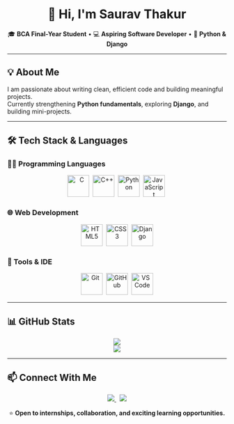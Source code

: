 <h1 align="center">👋 Hi, I'm Saurav Thakur</h1>

<p align="center">
🎓 <b>BCA Final-Year Student</b> • 💻 <b>Aspiring Software Developer</b> • 🌱 <b>Python & Django</b>
</p>

---

## 💡 About Me  
I am passionate about writing clean, efficient code and building meaningful projects.  
Currently strengthening **Python fundamentals**, exploring **Django**, and building mini-projects.

---

## 🛠 Tech Stack & Languages  

### 👨‍💻 Programming Languages
<p align="center">
<img src="https://cdn.jsdelivr.net/gh/devicons/devicon/icons/c/c-original.svg" width="50" height="50" title="C"/>&nbsp;
<img src="https://cdn.jsdelivr.net/gh/devicons/devicon/icons/cplusplus/cplusplus-original.svg" width="50" height="50" title="C++"/>&nbsp;
<img src="https://cdn.jsdelivr.net/gh/devicons/devicon/icons/python/python-original.svg" width="50" height="50" title="Python"/>&nbsp;
<img src="https://cdn.jsdelivr.net/gh/devicons/devicon/icons/javascript/javascript-original.svg" width="50" height="50" title="JavaScript"/>&nbsp;
</p>

### 🌐 Web Development
<p align="center">
<img src="https://cdn.jsdelivr.net/gh/devicons/devicon/icons/html5/html5-original.svg" width="50" height="50" title="HTML5"/>&nbsp;
<img src="https://cdn.jsdelivr.net/gh/devicons/devicon/icons/css3/css3-original.svg" width="50" height="50" title="CSS3"/>&nbsp;
<img src="https://cdn.jsdelivr.net/gh/devicons/devicon/icons/django/django-plain.svg" width="50" height="50" title="Django"/>
</p>

### 🧰 Tools & IDE
<p align="center">
<img src="https://cdn.jsdelivr.net/gh/devicons/devicon/icons/git/git-original.svg" width="50" height="50" title="Git"/>&nbsp;
<img src="https://cdn.jsdelivr.net/gh/devicons/devicon/icons/github/github-original.svg" width="50" height="50" title="GitHub"/>&nbsp;
<img src="https://cdn.jsdelivr.net/gh/devicons/devicon/icons/vscode/vscode-original.svg" width="50" height="50" title="VS Code"/>
</p>

---

## 📊 GitHub Stats  

<p align="center">
<!-- Total contributions and commit graph -->
<img src="https://github-readme-stats.vercel.app/api?username=T-Saurav-25&show_icons=true&theme=radical&count_private=true" />

<!-- Contribution Heatmap -->
<br/>
<img src="https://github-readme-activity-graph.vercel.app/graph?username=T-Saurav-25&theme=react-dark" />
</p>

---

## 📫 Connect With Me  

<p align="center">
<a href="https://www.linkedin.com/in/saurav-thakur-099943375">
<img src="https://img.shields.io/badge/LinkedIn-0A66C2?style=for-the-badge&logo=linkedin&logoColor=white" />
</a>
&nbsp;
<a href="mailto:t.saurav3239@gmail.com">
<img src="https://img.shields.io/badge/Email-D14836?style=for-the-badge&logo=gmail&logoColor=white" />
</a>
</p>

<p align="center">
⭐️ <b>Open to internships, collaboration, and exciting learning opportunities.</b>
</p>
